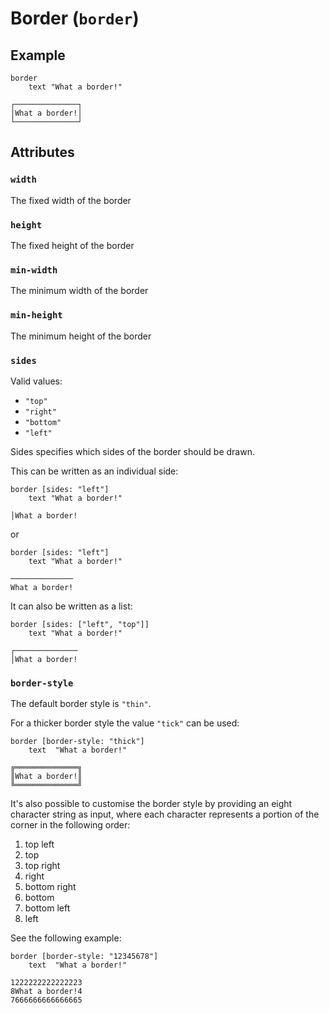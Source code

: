 # Border (`border`)

## Example

```
border
    text "What a border!"
```
```
┌──────────────┐
│What a border!│
└──────────────┘
```

## Attributes

### `width`

The fixed width of the border

### `height`

The fixed height of the border

### `min-width`

The minimum width of the border

### `min-height`

The minimum height of the border

### `sides`

Valid values:
* `"top"`
* `"right"`
* `"bottom"`
* `"left"`

Sides specifies which sides of the border should be drawn.

This can be written as an individual side:

```
border [sides: "left"]
    text "What a border!"
```
```
│What a border!
```
or
```
border [sides: "left"]
    text "What a border!"
```
```
──────────────
What a border!
```

It can also be written as a list:
```
border [sides: ["left", "top"]]
    text "What a border!"
```
```
┌──────────────
│What a border!
```

### `border-style`

The default border style is `"thin"`.

For a thicker border style the value `"tick"` can be used:

```
border [border-style: "thick"]
    text  "What a border!"
```
```
╔══════════════╗
║What a border!║
╚══════════════╝
```

It's also possible to customise the border style by providing an eight character
string as input, where each character represents a portion of the corner in the 
following order:

1. top left
2. top
3. top right
4. right
5. bottom right
6. bottom
7. bottom left
8. left

See the following example:

```
border [border-style: "12345678"]
    text  "What a border!"
```
```
1222222222222223
8What a border!4
7666666666666665
```

